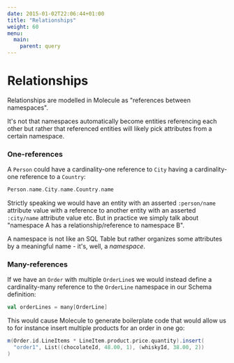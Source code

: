 ```yaml
---
date: 2015-01-02T22:06:44+01:00
title: "Relationships"
weight: 60
menu:
  main:
    parent: query
---
```


# Relationships

Relationships are modelled in Molecule as "references between namespaces".

It's not that namespaces automatically become entities referencing each other but rather that referenced entities will likely pick attributes from a certain namespace. 

### One-references

A `Person` could have a cardinality-one reference to `City` having a cardinality-one reference to a `Country`:

```scala
Person.name.City.name.Country.name
```

Strictly speaking we would have an entity with an asserted `:person/name` attribute value with a reference to another entity with an asserted `:city/name` attribute value etc. But in practice we simply talk about "namespace A has a relationship/reference to namespace B".

A namespace is not like an SQL Table but rather organizes some attributes by a meaningful name - it's, well, a _namespace_.


### Many-references


If we have an `Order` with multiple `OrderLine`s we would instead define a cardinality-many reference to the `OrderLine` namespace in our Schema definition:

```scala
val orderLines = many[OrderLine]
```
This would cause Molecule to generate boilerplate code that would allow us to for instance insert multiple products for an order in one go:

```scala
m(Order.id.LineItems * LineItem.product.price.quantity).insert(
  "order1", List((chocolateId, 48.00, 1), (whiskyId, 38.00, 2))
)
```

